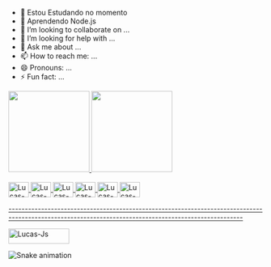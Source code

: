 - 🔭 Estou Estudando no momento
- 🌱 Aprendendo Node.js
- 👯 I’m looking to collaborate on ...
- 🤔 I’m looking for help with ...
- 💬 Ask me about ...
- 📫 How to reach me: ...
- 😄 Pronouns: ...
- ⚡ Fun fact: ...

<div>
   <a href="https://github.com/lucaslamas-13">
   <img height="160em" src="https://github-readme-stats.vercel.app/api?username=lucaslamas-13&show_icons=true&theme=dracula&include_all_commits=true&count_private=true">
   <img height="160em" src="https://github-readme-stats.vercel.app/api/top-langs/?username=lucaslamas-13">
</div>

<div style="display: inline_block"><br>
   <img align="center" alt="Lucas-Js" height="30" width="40" src="https://cdn.jsdelivr.net/gh/devicons/devicon/icons/typescript/typescript-original.svg">
   <img align="center" alt="Lucas-Js" height="30" width="40" src="https://cdn.jsdelivr.net/gh/devicons/devicon/icons/javascript/javascript-original.svg">
   <img align="center" alt="Lucas-Js" height="30" width="40" src="https://cdn.jsdelivr.net/gh/devicons/devicon/icons/react/react-original.svg">
   <img align="center" alt="Lucas-Js" height="30" width="40" src="https://cdn.jsdelivr.net/gh/devicons/devicon/icons/css3/css3-original.svg">
   <img align="center" alt="Lucas-Js" height="30" width="40" src="https://cdn.jsdelivr.net/gh/devicons/devicon/icons/html5/html5-original.svg">
   <img align="center" alt="Lucas-Js" height="30" width="40" src="https://cdn.jsdelivr.net/gh/devicons/devicon/icons/git/git-original.svg">
</div> 

<span>------------------------------------------------------------------------------------------------------------------------------------------------------</span>

<div>
   <a href="https://www.linkedin.com/in/lucas-lamas-604296246/" target="_blank">
   <img align="center" alt="Lucas-Js" height="30" width="120" src="https://img.shields.io/badge/LinkedIn-0077B5?style=for-the-badge&logo=linkedin&logoColor=white">
   </a>
   
</div>
   
   ![Snake animation](https://github.com/lucaslamas-13/lucaslamas-13/blob/output/github-contribution-grid-snake.svg)

